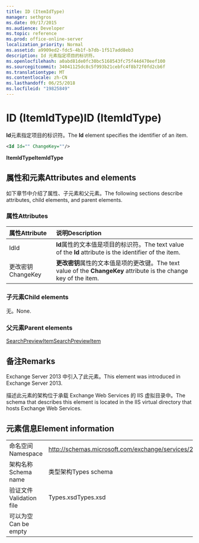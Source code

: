 ```yaml
---
title: ID (ItemIdType)
manager: sethgros
ms.date: 09/17/2015
ms.audience: Developer
ms.topic: reference
ms.prod: office-online-server
localization_priority: Normal
ms.assetid: a9909ed2-fdc5-4b1f-b7db-1f517add8eb3
description: Id 元素指定项目的标识符。
ms.openlocfilehash: a0abd81de0fc30bc5168543fc75f44d470eef100
ms.sourcegitcommit: 34041125dc8c5f993b21cebfc4f8b72f0fd2cb6f
ms.translationtype: MT
ms.contentlocale: zh-CN
ms.lasthandoff: 06/25/2018
ms.locfileid: "19825849"
---
```

# <a name="id-itemidtype"></a><span data-ttu-id="85b90-103">ID (ItemIdType)</span><span class="sxs-lookup"><span data-stu-id="85b90-103">ID (ItemIdType)</span></span>

<span data-ttu-id="85b90-104">**Id**元素指定项目的标识符。</span><span class="sxs-lookup"><span data-stu-id="85b90-104">The **Id** element specifies the identifier of an item.</span></span> 
  
```XML
<Id Id="" ChangeKey=""/>
```

 <span data-ttu-id="85b90-105">**ItemIdType**</span><span class="sxs-lookup"><span data-stu-id="85b90-105">**ItemIdType**</span></span>
## <a name="attributes-and-elements"></a><span data-ttu-id="85b90-106">属性和元素</span><span class="sxs-lookup"><span data-stu-id="85b90-106">Attributes and elements</span></span>

<span data-ttu-id="85b90-107">如下章节中介绍了属性、子元素和父元素。</span><span class="sxs-lookup"><span data-stu-id="85b90-107">The following sections describe attributes, child elements, and parent elements.</span></span>
  
### <a name="attributes"></a><span data-ttu-id="85b90-108">属性</span><span class="sxs-lookup"><span data-stu-id="85b90-108">Attributes</span></span>

|<span data-ttu-id="85b90-109">**属性**</span><span class="sxs-lookup"><span data-stu-id="85b90-109">**Attribute**</span></span>|<span data-ttu-id="85b90-110">**说明**</span><span class="sxs-lookup"><span data-stu-id="85b90-110">**Description**</span></span>|
|:-----|:-----|
|<span data-ttu-id="85b90-111">Id</span><span class="sxs-lookup"><span data-stu-id="85b90-111">Id</span></span>  <br/> |<span data-ttu-id="85b90-112">**Id**属性的文本值是项目的标识符。</span><span class="sxs-lookup"><span data-stu-id="85b90-112">The text value of the **Id** attribute is the identifier of the item.</span></span>  <br/> |
|<span data-ttu-id="85b90-113">更改密钥</span><span class="sxs-lookup"><span data-stu-id="85b90-113">ChangeKey</span></span>  <br/> |<span data-ttu-id="85b90-114">**更改密钥**属性的文本值是项的更改键。</span><span class="sxs-lookup"><span data-stu-id="85b90-114">The text value of the **ChangeKey** attribute is the change key of the item.</span></span>  <br/> |
   
### <a name="child-elements"></a><span data-ttu-id="85b90-115">子元素</span><span class="sxs-lookup"><span data-stu-id="85b90-115">Child elements</span></span>

<span data-ttu-id="85b90-116">无。</span><span class="sxs-lookup"><span data-stu-id="85b90-116">None.</span></span>
  
### <a name="parent-elements"></a><span data-ttu-id="85b90-117">父元素</span><span class="sxs-lookup"><span data-stu-id="85b90-117">Parent elements</span></span>

[<span data-ttu-id="85b90-118">SearchPreviewItem</span><span class="sxs-lookup"><span data-stu-id="85b90-118">SearchPreviewItem</span></span>](searchpreviewitem.md)
  
## <a name="remarks"></a><span data-ttu-id="85b90-119">备注</span><span class="sxs-lookup"><span data-stu-id="85b90-119">Remarks</span></span>

<span data-ttu-id="85b90-120">Exchange Server 2013 中引入了此元素。</span><span class="sxs-lookup"><span data-stu-id="85b90-120">This element was introduced in Exchange Server 2013.</span></span>
  
<span data-ttu-id="85b90-121">描述此元素的架构位于承载 Exchange Web Services 的 IIS 虚拟目录中。</span><span class="sxs-lookup"><span data-stu-id="85b90-121">The schema that describes this element is located in the IIS virtual directory that hosts Exchange Web Services.</span></span>
  
## <a name="element-information"></a><span data-ttu-id="85b90-122">元素信息</span><span class="sxs-lookup"><span data-stu-id="85b90-122">Element information</span></span>

|||
|:-----|:-----|
|<span data-ttu-id="85b90-123">命名空间</span><span class="sxs-lookup"><span data-stu-id="85b90-123">Namespace</span></span>  <br/> |http://schemas.microsoft.com/exchange/services/2006/types  <br/> |
|<span data-ttu-id="85b90-124">架构名称</span><span class="sxs-lookup"><span data-stu-id="85b90-124">Schema name</span></span>  <br/> |<span data-ttu-id="85b90-125">类型架构</span><span class="sxs-lookup"><span data-stu-id="85b90-125">Types schema</span></span>  <br/> |
|<span data-ttu-id="85b90-126">验证文件</span><span class="sxs-lookup"><span data-stu-id="85b90-126">Validation file</span></span>  <br/> |<span data-ttu-id="85b90-127">Types.xsd</span><span class="sxs-lookup"><span data-stu-id="85b90-127">Types.xsd</span></span>  <br/> |
|<span data-ttu-id="85b90-128">可以为空</span><span class="sxs-lookup"><span data-stu-id="85b90-128">Can be empty</span></span>  <br/> ||
   

